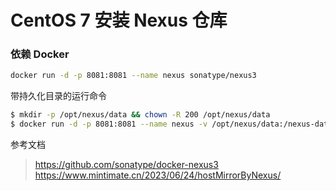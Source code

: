 # CentOS 7 安装 Nexus 仓库

### 依赖 Docker


```bash
docker run -d -p 8081:8081 --name nexus sonatype/nexus3
```

带持久化目录的运行命令

```bash
$ mkdir -p /opt/nexus/data && chown -R 200 /opt/nexus/data
$ docker run -d -p 8081:8081 --name nexus -v /opt/nexus/data:/nexus-data -e INSTALL4J_ADD_VM_PARAMS="-Xms2703m -Xmx4096m -XX:MaxDirectMemorySize=4096m" sonatype/nexus3
```

参考文档
> https://github.com/sonatype/docker-nexus3
> https://www.mintimate.cn/2023/06/24/hostMirrorByNexus/